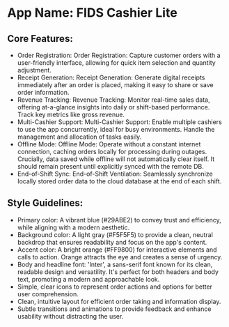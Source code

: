 # **App Name**: FIDS Cashier Lite

## Core Features:

- Order Registration: Order Registration: Capture customer orders with a user-friendly interface, allowing for quick item selection and quantity adjustment.
- Receipt Generation: Receipt Generation: Generate digital receipts immediately after an order is placed, making it easy to share or save order information.
- Revenue Tracking: Revenue Tracking: Monitor real-time sales data, offering at-a-glance insights into daily or shift-based performance. Track key metrics like gross revenue.
- Multi-Cashier Support: Multi-Cashier Support: Enable multiple cashiers to use the app concurrently, ideal for busy environments. Handle the management and allocation of tasks easily.
- Offline Mode: Offline Mode: Operate without a constant internet connection, caching orders locally for processing during outages. Crucially, data saved while offline will not automatically clear itself. It should remain present until explicitly synced with the remote DB.
- End-of-Shift Sync: End-of-Shift Ventilation: Seamlessly synchronize locally stored order data to the cloud database at the end of each shift.

## Style Guidelines:

- Primary color: A vibrant blue (#29ABE2) to convey trust and efficiency, while aligning with a modern aesthetic.
- Background color: A light gray (#F5F5F5) to provide a clean, neutral backdrop that ensures readability and focus on the app's content.
- Accent color: A bright orange (#FF9800) for interactive elements and calls to action. Orange attracts the eye and creates a sense of urgency.
- Body and headline font: 'Inter', a sans-serif font known for its clean, readable design and versatility. It's perfect for both headers and body text, promoting a modern and approachable look.
- Simple, clear icons to represent order actions and options for better user comprehension.
- Clean, intuitive layout for efficient order taking and information display.
- Subtle transitions and animations to provide feedback and enhance usability without distracting the user.